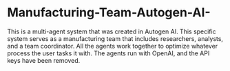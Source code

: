 # Manufacturing-Team-Autogen-AI-
This is a multi-agent system that was created in Autogen AI. This specific system serves as a manufacturing team that includes researchers, analysts, and a team coordinator. All the agents work together to optimize whatever process the user tasks it with. The agents run with OpenAI, and the API keys have been removed.
